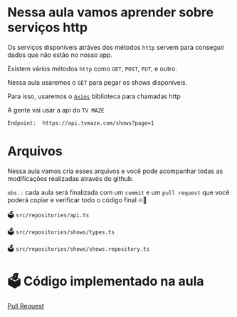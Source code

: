 # Nessa aula vamos aprender sobre serviços http

Os serviços disponíveis atráves dos métodos `http` servem para conseguir dados que não estão no nosso app.

Existem vários métodos `http` como `GET`, `POST`, `PUT`, e outro.

Nessa aula usaremos o `GET` para pegar os shows disponíveis.

Para isso, usaremos o [`Axios`](https://axios-http.com/ptbr/docs/intro) biblioteca para chamadas http

A gente vai usar a api do `TV MAZE`

`Endpoint:  https://api.tvmaze.com/shows?page=1`

# Arquivos

Nessa aula vamos cria esses arquivos e você pode acompanhar todas as modificações realizadas através do github.

`obs.:` cada aula será finalizada com um `commit` e um `pull request` que você poderá copiar e verificar todo o código final 🔥🤌

🗳️ `src/repositories/api.ts`

🗳️ `src/repositories/shows/types.ts`

🗳️ `src/repositories/shows/shows.repository.ts`


# 🗳️ Código implementado na aula

[Pull Request](https://github.com/ismaelsousa/tv-maze-tutorial/pull/15)
